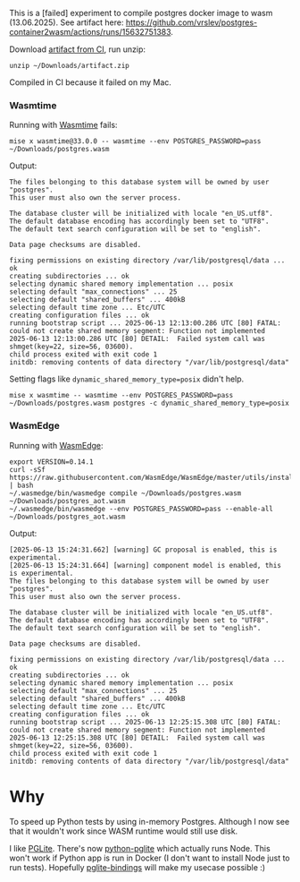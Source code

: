 This is a [failed] experiment to compile postgres docker image to wasm (13.06.2025). See artifact here: https://github.com/vrslev/postgres-container2wasm/actions/runs/15632751383.

Download [artifact from CI](https://github.com/vrslev/postgres-container2wasm/actions/runs/15632751383), run unzip:

```
unzip ~/Downloads/artifact.zip
```

Compiled in CI because it failed on my Mac.

### Wasmtime

Running with [Wasmtime](https://wasmtime.dev) fails:

```
mise x wasmtime@33.0.0 -- wasmtime --env POSTGRES_PASSWORD=pass ~/Downloads/postgres.wasm
```

Output:

```
The files belonging to this database system will be owned by user "postgres".
This user must also own the server process.

The database cluster will be initialized with locale "en_US.utf8".
The default database encoding has accordingly been set to "UTF8".
The default text search configuration will be set to "english".

Data page checksums are disabled.

fixing permissions on existing directory /var/lib/postgresql/data ... ok
creating subdirectories ... ok
selecting dynamic shared memory implementation ... posix
selecting default "max_connections" ... 25
selecting default "shared_buffers" ... 400kB
selecting default time zone ... Etc/UTC
creating configuration files ... ok
running bootstrap script ... 2025-06-13 12:13:00.286 UTC [80] FATAL:  could not create shared memory segment: Function not implemented
2025-06-13 12:13:00.286 UTC [80] DETAIL:  Failed system call was shmget(key=22, size=56, 03600).
child process exited with exit code 1
initdb: removing contents of data directory "/var/lib/postgresql/data"

```

Setting flags like `dynamic_shared_memory_type=posix` didn't help.

```
mise x wasmtime -- wasmtime --env POSTGRES_PASSWORD=pass ~/Downloads/postgres.wasm postgres -c dynamic_shared_memory_type=posix
```

### WasmEdge

Running with [WasmEdge](https://wasmedge.org):

```
export VERSION=0.14.1
curl -sSf https://raw.githubusercontent.com/WasmEdge/WasmEdge/master/utils/install.sh | bash
~/.wasmedge/bin/wasmedge compile ~/Downloads/postgres.wasm ~/Downloads/postgres_aot.wasm
~/.wasmedge/bin/wasmedge --env POSTGRES_PASSWORD=pass --enable-all ~/Downloads/postgres_aot.wasm
```

Output:

```
[2025-06-13 15:24:31.662] [warning] GC proposal is enabled, this is experimental.
[2025-06-13 15:24:31.664] [warning] component model is enabled, this is experimental.
The files belonging to this database system will be owned by user "postgres".
This user must also own the server process.

The database cluster will be initialized with locale "en_US.utf8".
The default database encoding has accordingly been set to "UTF8".
The default text search configuration will be set to "english".

Data page checksums are disabled.

fixing permissions on existing directory /var/lib/postgresql/data ... ok
creating subdirectories ... ok
selecting dynamic shared memory implementation ... posix
selecting default "max_connections" ... 25
selecting default "shared_buffers" ... 400kB
selecting default time zone ... Etc/UTC
creating configuration files ... ok
running bootstrap script ... 2025-06-13 12:25:15.308 UTC [80] FATAL:  could not create shared memory segment: Function not implemented
2025-06-13 12:25:15.308 UTC [80] DETAIL:  Failed system call was shmget(key=22, size=56, 03600).
child process exited with exit code 1
initdb: removing contents of data directory "/var/lib/postgresql/data"
```

# Why

To speed up Python tests by using in-memory Postgres. Although I now see that it wouldn't work since WASM runtime would still use disk.

I like [PGLite](https://pglite.dev). There's now [python-pglite](https://github.com/wey-gu/py-pglite) which actually runs Node. This won't work if Python app is run in Docker (I don't want to install Node just to run tests). Hopefully
[pglite-bindings](https://github.com/electric-sql/pglite-bindings) will make my usecase possible :)
